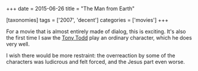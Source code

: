 +++
date = 2015-06-26
title = "The Man from Earth"

[taxonomies]
tags = ['2007', 'decent']
categories = ['movies']
+++

For a movie that is almost entirely made of dialog, this is exciting.
It\'s also the first time I saw the [Tony Todd] play an ordinary
character, which he does very well.

I wish there would be more restraint: the overreaction by some of the
characters was ludicrous and felt forced, and the Jesus part even worse.

  [Tony Todd]: https://en.wikipedia.org/wiki/Tony_Todd
